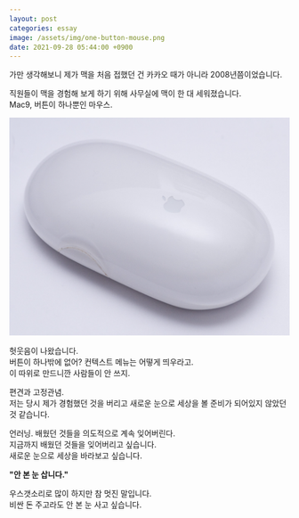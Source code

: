 ```yaml
---
layout: post
categories: essay
image: /assets/img/one-button-mouse.png
date: 2021-09-28 05:44:00 +0900
---
```

가만 생각해보니 제가 맥을 처음 접했던 건 카카오 때가 아니라 2008년쯤이었습니다.

직원들이 맥을 경험해 보게 하기 위해 사무실에 맥이 한 대 세워졌습니다.  
Mac9, 버튼이 하나뿐인 마우스.

![one-button-mouse](/assets/img/one-button-mouse.png)

헛웃음이 나왔습니다.  
버튼이 하나밖에 없어? 컨텍스트 메뉴는 어떻게 띄우라고.  
이 따위로 만드니깐 사람들이 안 쓰지.

편견과 고정관념.  
저는 당시 제가 경험했던 것을 버리고 새로운 눈으로 세상을 볼 준비가 되어있지 않았던 것 같습니다.

언러닝. 배웠던 것들을 의도적으로 계속 잊어버린다.  
지금까지 배웠던 것들을 잊어버리고 싶습니다.  
새로운 눈으로 세상을 바라보고 싶습니다.

**"안 본 눈 삽니다."**

우스갯소리로 많이 하지만 참 멋진 말입니다.  
비싼 돈 주고라도 안 본 눈 사고 싶습니다.